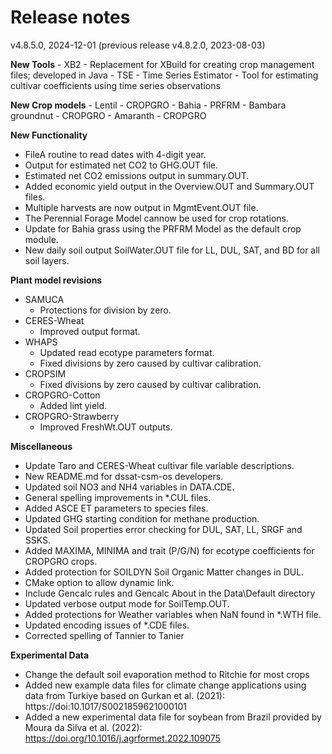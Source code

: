 # Release notes

v4.8.5.0, 2024-12-01 (previous release v4.8.2.0, 2023-08-03)

 **New Tools**
    - XB2 - Replacement for XBuild for creating crop management files; developed in Java
    - TSE - Time Series Estimator - Tool for estimating cultivar coefficients using time series observations

 **New Crop models**
    - Lentil - CROPGRO
    - Bahia - PRFRM
    - Bambara groundnut - CROPGRO
    - Amaranth - CROPGRO
     
**New Functionality**
   - FileA routine to read dates with 4-digit year.
   - Output for estimated net CO2 to GHG.OUT file.
   - Estimated net CO2 emissions output in summary.OUT.
   - Added economic yield output in the Overview.OUT and Summary.OUT files.
   - Multiple harvests are now output in MgmtEvent.OUT file.
   - The Perennial Forage Model cannow be used for crop rotations.
   - Update for Bahia grass using the PRFRM Model as the default crop module.
   - New daily soil output SoilWater.OUT file for LL, DUL, SAT, and BD for all soil layers.
   
**Plant model revisions**
   - SAMUCA
      - Protections for division by zero.
   - CERES-Wheat
      - Improved output format.
   - WHAPS
      - Updated read ecotype parameters format.
      - Fixed divisions by zero caused by cultivar calibration.
   - CROPSIM
      - Fixed divisions by zero caused by cultivar calibration.
   - CROPGRO-Cotton
      - Added lint yield.
   - CROPGRO-Strawberry
      - Improved FreshWt.OUT outputs.
       
**Miscellaneous**
   - Update Taro and CERES-Wheat cultivar file variable descriptions.
   - New README.md for dssat-csm-os developers.
   - Updated soil NO3 and NH4 variables in DATA.CDE.
   - General spelling improvements in \*.CUL files.
   - Added ASCE ET parameters to species files. 
   - Updated GHG starting condition for methane production.
   - Updated Soil properties error checking for DUL, SAT, LL, SRGF and SSKS.
   - Added MAXIMA, MINIMA and trait (P/G/N) for ecotype coefficients for CROPGRO crops.
   - Added protection for SOILDYN Soil Organic Matter changes in DUL.
   - CMake option to allow dynamic link.
   - Include Gencalc rules and Gencalc About in the Data\Default directory
   - Updated verbose output mode for SoilTemp.OUT.
   - Added protections for Weather variables when NaN found in \*.WTH file.
   - Updated encoding issues of \*.CDE files.
   - Corrected spelling of Tannier to Tanier
   
 **Experimental Data**
   - Change the default soil evaporation method to Ritchie for most crops
   - Added new example data files for climate change applications using data from Turkiye based on Gurkan et al. (2021): https://doi:10.1017/S0021859621000101
   - Added a new experimental data file for soybean from Brazil provided by Moura da Silva et al. (2022): https://doi.org/10.1016/j.agrformet.2022.109075